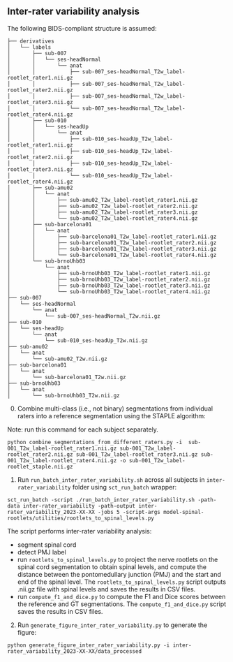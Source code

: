 ## Inter-rater variability analysis

The following BIDS-compliant structure is assumed:

```
├── derivatives
│	└── labels
│	    ├── sub-007
│	    │	└── ses-headNormal
│	    │	    └── anat
│	    │	        ├── sub-007_ses-headNormal_T2w_label-rootlet_rater1.nii.gz
│	    │	        ├── sub-007_ses-headNormal_T2w_label-rootlet_rater2.nii.gz
│	    │	        ├── sub-007_ses-headNormal_T2w_label-rootlet_rater3.nii.gz
│	    │	        └── sub-007_ses-headNormal_T2w_label-rootlet_rater4.nii.gz
│	    ├── sub-010
│	    │	└── ses-headUp
│	    │	    └── anat
│	    │	        ├── sub-010_ses-headUp_T2w_label-rootlet_rater1.nii.gz
│	    │	        ├── sub-010_ses-headUp_T2w_label-rootlet_rater2.nii.gz
│	    │	        ├── sub-010_ses-headUp_T2w_label-rootlet_rater3.nii.gz
│	    │	        └── sub-010_ses-headUp_T2w_label-rootlet_rater4.nii.gz
│	    ├── sub-amu02
│	    │	└── anat
│	    │	    ├── sub-amu02_T2w_label-rootlet_rater1.nii.gz
│	    │	    ├── sub-amu02_T2w_label-rootlet_rater2.nii.gz
│	    │	    ├── sub-amu02_T2w_label-rootlet_rater3.nii.gz
│	    │	    └── sub-amu02_T2w_label-rootlet_rater4.nii.gz
│	    ├── sub-barcelona01
│	    │	└── anat
│	    │	    ├── sub-barcelona01_T2w_label-rootlet_rater1.nii.gz
│	    │	    ├── sub-barcelona01_T2w_label-rootlet_rater2.nii.gz
│	    │	    ├── sub-barcelona01_T2w_label-rootlet_rater3.nii.gz
│	    │	    └── sub-barcelona01_T2w_label-rootlet_rater4.nii.gz
│	    └── sub-brnoUhb03
│	        └── anat
│	            ├── sub-brnoUhb03_T2w_label-rootlet_rater1.nii.gz
│	            ├── sub-brnoUhb03_T2w_label-rootlet_rater2.nii.gz
│	            ├── sub-brnoUhb03_T2w_label-rootlet_rater3.nii.gz
│	            └── sub-brnoUhb03_T2w_label-rootlet_rater4.nii.gz
├── sub-007
│	└── ses-headNormal
│	    └── anat
│	        └── sub-007_ses-headNormal_T2w.nii.gz
├── sub-010
│	└── ses-headUp
│	    └── anat
│	        └── sub-010_ses-headUp_T2w.nii.gz
├── sub-amu02
│	└── anat
│	    └── sub-amu02_T2w.nii.gz
├── sub-barcelona01
│	└── anat
│	    └── sub-barcelona01_T2w.nii.gz
├── sub-brnoUhb03
│	└── anat
│	    └── sub-brnoUhb03_T2w.nii.gz
```

0. Combine multi-class (i.e., not binary) segmentations from individual raters into a reference segmentation using the 
STAPLE algorithm:

Note: run this command for each subject separately.

```commandline
python combine_segmentations_from_different_raters.py -i  sub-001_T2w_label-rootlet_rater1.nii.gz sub-001_T2w_label-rootlet_rater2.nii.gz sub-001_T2w_label-rootlet_rater3.nii.gz sub-001_T2w_label-rootlet_rater4.nii.gz -o sub-001_T2w_label-rootlet_staple.nii.gz
```

1. Run `run_batch_inter_rater_variability.sh` across all subjects in `inter-rater_variability` folder using `sct_run_batch` wrapper:

```commandline
sct_run_batch -script ./run_batch_inter_rater_variability.sh -path-data inter-rater_variability -path-output inter-rater_variability_2023-XX-XX -jobs 5 -script-args model-spinal-rootlets/utilities/rootlets_to_spinal_levels.py
```

The script performs inter-rater variability analysis:
 - segment spinal cord
 - detect PMJ label
 - run `rootlets_to_spinal_levels.py` to project the nerve rootlets on the spinal cord segmentation to obtain spinal
levels, and compute the distance between the pontomedullary junction (PMJ) and the start and end of the spinal level. 
The `rootlets_to_spinal_levels.py` script outputs .nii.gz file with spinal levels and saves the results in CSV files.
 - run `compute_f1_and_dice.py` to compute the F1 and Dice scores between the reference and GT segmentations. 
The `compute_f1_and_dice.py` script saves the results in CSV files.

2. Run `generate_figure_inter_rater_variability.py` to generate the figure:

```commandline
python generate_figure_inter_rater_variability.py -i inter-rater_variability_2023-XX-XX/data_processed
```

